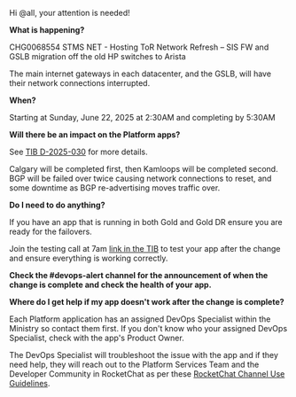 Hi @all, your attention is needed! 

**What is happening?**

CHG0068554 STMS NET - Hosting ToR Network Refresh – SIS FW and GSLB migration off the old HP switches to Arista

The main internet gateways in each datacenter, and the GSLB, will have their network connections interrupted.

**When?**

Starting at Sunday, June 22, 2025 at 2:30AM and completing by 5:30AM

**Will there be an impact on the Platform apps?**

See [TIB D-2025-030](https://ociomysc.service-now.com/sp?id=kb_article&table=u_kb_template_technical_information_bulletin&sys_id=c5f697362b0d225077b2f0f6ce91bff3&view=ess) for more details.

Calgary will be completed first, then Kamloops will be completed second. BGP will be failed over twice causing network connections to reset, and some downtime as BGP re-advertising moves traffic over.

**Do I need to do anything?**

If you have an app that is running in both Gold and Gold DR ensure you are ready for the failovers.

Join the testing call at 7am [link in the TIB](https://ociomysc.service-now.com/sp?id=kb_article&table=u_kb_template_technical_information_bulletin&sys_id=c5f697362b0d225077b2f0f6ce91bff3&view=ess) to test your app after the change and ensure everything is working correctly.

**Check the #devops-alert channel for the announcement of when the change is complete and check the health of your app.**

**Where do I get help if my app doesn't work after the change is complete?**

Each Platform application has an assigned DevOps Specialist within the Ministry so contact them first. If you don't know who your assigned DevOps Specialist, check with the app's Product Owner.

The DevOps Specialist will troubleshoot the issue with the app and if they need help, they will reach out to the Platform Services Team and the Developer Community in RocketChat as per these [RocketChat Channel Use Guidelines](https://developer.gov.bc.ca/docs/default/component/bc-developer-guide/rocketchat/rocketchat-channel-descriptions/).
